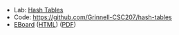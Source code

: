* Lab: [Hash Tables](../labs/hash-tables.html)
* Code: <https://github.com/Grinnell-CSC207/hash-tables>
* [EBoard](../eboards/48.md) 
  ([HTML](../eboards/48.html))
  ([PDF](../eboards/48.pdf))
